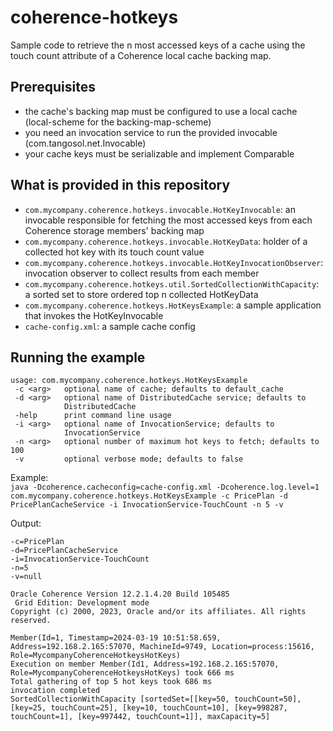 # coherence-hotkeys

Sample code to retrieve the n most accessed keys of a cache using the touch count attribute of a Coherence local cache backing map.

## Prerequisites

- the cache's backing map must be configured to use a local cache (local-scheme for the backing-map-scheme)
- you need an invocation service to run the provided invocable (com.tangosol.net.Invocable)
- your cache keys must be serializable and implement Comparable

## What is provided in this repository

- ```com.mycompany.coherence.hotkeys.invocable.HotKeyInvocable```: an invocable responsible for fetching the most accessed keys from each Coherence storage members' backing map
- ```com.mycompany.coherence.hotkeys.invocable.HotKeyData```: holder of a collected hot key with its touch count value
- ```com.mycompany.coherence.hotkeys.invocable.HotKeyInvocationObserver```: invocation observer to collect results from each member
- ```com.mycompany.coherence.hotkeys.util.SortedCollectionWithCapacity```: a sorted set to store ordered top n collected HotKeyData
- ```com.mycompany.coherence.hotkeys.HotKeysExample```: a sample application that invokes the HotKeyInvocable
- ```cache-config.xml```: a sample cache config

## Running the example

```
usage: com.mycompany.coherence.hotkeys.HotKeysExample
 -c <arg>   optional name of cache; defaults to default_cache
 -d <arg>   optional name of DistributedCache service; defaults to
            DistributedCache
 -help      print command line usage
 -i <arg>   optional name of InvocationService; defaults to
            InvocationService
 -n <arg>   optional number of maximum hot keys to fetch; defaults to 100
 -v         optional verbose mode; defaults to false
```
Example:
<br>
```java -Dcoherence.cacheconfig=cache-config.xml -Dcoherence.log.level=1 com.mycompany.coherence.hotkeys.HotKeysExample -c PricePlan -d PricePlanCacheService -i InvocationService-TouchCount -n 5 -v```

Output:
<br>
```
-c=PricePlan
-d=PricePlanCacheService
-i=InvocationService-TouchCount
-n=5
-v=null

Oracle Coherence Version 12.2.1.4.20 Build 105485
 Grid Edition: Development mode
Copyright (c) 2000, 2023, Oracle and/or its affiliates. All rights reserved.

Member(Id=1, Timestamp=2024-03-19 10:51:58.659, Address=192.168.2.165:57070, MachineId=9749, Location=process:15616, Role=MycompanyCoherenceHotkeysHotKeys)
Execution on member Member(Id1, Address=192.168.2.165:57070, Role=MycompanyCoherenceHotkeysHotKeys) took 666 ms
Total gathering of top 5 hot keys took 686 ms
invocation completed
SortedCollectionWithCapacity [sortedSet=[[key=50, touchCount=50], [key=25, touchCount=25], [key=10, touchCount=10], [key=998287, touchCount=1], [key=997442, touchCount=1]], maxCapacity=5]
```
